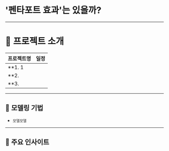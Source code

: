 
# '펜타포트 효과'는 있을까?

---

# 📁 프로젝트 소개

| 프로젝트명 | 일정 |
|------------|------|
| **1. 1 |  |
| **2.  |  |
| **3.  |  |

---

## 🔧 모델링 기법
- `모델모델`

---

## 🧭 주요 인사이트


